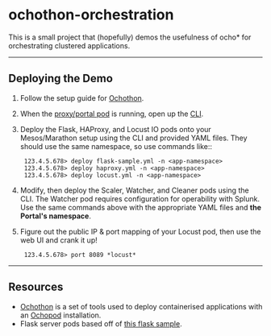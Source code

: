 # ochothon-orchestration

This is a small project that (hopefully) demos the usefulness of ocho* for orchestrating clustered applications.

----

## Deploying the Demo
1. Follow the setup guide for [Ochothon](https://github.com/autodesk-cloud/ochothon).
2. When the [proxy/portal pod](https://github.com/autodesk-cloud/ochothon/blob/master/dcos.json) is running, open up the [CLI](https://github.com/autodesk-cloud/ochothon/blob/master/cli.py).
3. Deploy the Flask, HAProxy, and Locust IO pods onto your Mesos/Marathon setup using the CLI and provided YAML files. They should use the same namespace, so use commands like::
        
        123.4.5.678> deploy flask-sample.yml -n <app-namespace> 
        123.4.5.678> deploy haproxy.yml -n <app-namespace>
        123.4.5.678> deploy locust.yml -n <app-namespace>

4. Modify, then deploy the Scaler, Watcher, and Cleaner pods using the CLI. The Watcher pod requires configuration for operability with Splunk. Use the same commands above with the appropriate YAML files and **the Portal's namespace**.
5. Figure out the public IP & port mapping of your Locust pod, then use the web UI and crank it up!

        123.4.5.678> port 8089 *locust*

----

## Resources
+ [Ochothon](https://github.com/autodesk-cloud/ochothon) is a set of tools used to deploy containerised applications with an [Ochopod](https://github.com/autodesk-cloud/ochopod) installation.
+ Flask server pods based off of [this flask sample](https://github.com/opaugam/marathon-ec2-flask-sample).